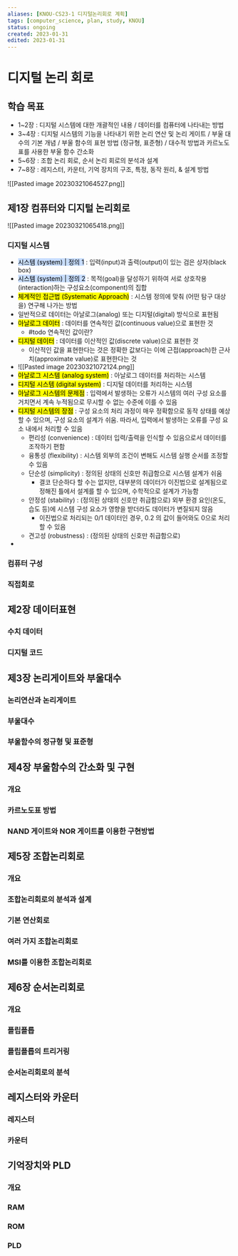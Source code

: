 ```yaml
---
aliases: [KNOU-CS23-1 디지털논리회로 계획]
tags: [computer_science, plan, study, KNOU]
status: ongoing
created: 2023-01-31
edited: 2023-01-31
---
```


# 디지털 논리 회로

## 학습 목표
- 1~2장 : 디지털 시스템에 대한 개괄적인 내용 / 데이터를 컴퓨터에 나타내는 방법
- 3~4장 : 디지털 시스템의 기능을 나타내기 위한 논리 연산 및 논리 게이트 / 부울 대수의 기본 개념 / 부울 함수의 표현 방법 (정규형, 표준형) / 대수적 방법과 카르노도표를 사용한 부울 함수 간소화
- 5~6장 : 조합 논리 회로, 순서 논리 회로의 분석과 설계
- 7~8장 : 레지스터, 카운터, 기억 장치의 구조, 특정, 동작 원리, & 설계 방법

![[Pasted image 20230321064527.png]]

## 제1장 컴퓨터와 디지털 논리회로
![[Pasted image 20230321065418.png]]

### 디지털 시스템
- <mark style="background: #ADCCFFA6;">시스템 (system) | 정의 1</mark> : 입력(input)과 출력(output)이 있는 검은 상자(black box)
- <mark style="background: #ADCCFFA6;">시스템 (system) | 정의 2</mark> : 목적(goal)을 달성하기 위하여 서로 상호작용(interaction)하는 구성요소(component)의 집합
- <mark class="hltr-blue">체계적인 접근법 (Systematic Approach)</mark> : 시스템 정의에 맞춰 (어떤 탐구 대상을) 연구해 나가는 방법
- 일반적으로 데이터는 아날로그(analog) 또는 디지털(digital) 방식으로 표현됨
- <mark class="hltr-blue">아날로그 데이터</mark> : 데이터를 연속적인 값(continuous value)으로 표현한 것
	- #todo 연속적인 값이란?
- <mark class="hltr-blue">디지털 데이터</mark> : 데이터를 이산적인 값(discrete value)으로 표현한 것
	- 이산적인 값을 표현한다는 것은 정확한 값보다는 이에 근접(approach)한 근사치(approximate value)로 표현한다는 것
- ![[Pasted image 20230321072124.png]]
- <mark class="hltr-blue">아날로그 시스템 (analog system)</mark> : 아날로그 데이터를 처리하는 시스템
- <mark class="hltr-blue">디지털 시스템 (digital system)</mark> : 디지털 데이터를 처리하는 시스템
- <mark class="hltr-blue">아날로그 시스템의 문제점</mark> : 입력에서 발생하는 오류가 시스템의 여러 구성 요소를 거치면서 계속 누적됨으로 무시할 수 없는 수준에 이를 수 있음
- <mark class="hltr-blue">디지털 시스템의 장점</mark> : 구성 요소의 처리 과정이 매우 정확함으로 동작 상태를 예상할 수 있으며, 구성 요소의 설계가 쉬움. 따라서, 입력에서 발생하는 오류를 구성 요소 내에서 처리할 수 있음
	- 편리성 (convenience) : 데이터 입력/출력을 인식할 수 있음으로서 데이터를 조작하기 편함
	- 융통성 (flexibility) : 시스템 외부의 조건이 변해도 시스템 실행 순서를 조정할 수 있음
	- 단순성 (simplicity) : 정의된 상태의 신호만 취급함으로 시스템 설계가 쉬움
		- 결코 단순하다 할 수는 없지만, 대부분의 데이터가 이진법으로 설계됨으로 정해진 틀에서 설계를 할 수 있으며, 수학적으로 설계가 가능함
	- 안정성 (stability) : (정의된 상태의 신호만 취급함으로) 외부 환경 요인(온도, 습도 등)에 시스템 구성 요소가 영향을 받더라도 데이터가 변질되지 않음
		- 이진법으로 처리되는 0/1 데이터인 경우, 0.2 의 값이 들어와도 0으로 처리할 수 있음
	- 견고성 (robustness) : (정의된 상태의 신호만 취급함으로) 
- 

### 컴퓨터 구성

### 직접회로

## 제2장 데이터표현
### 수치 데이터

### 디지털 코드

## 제3장 논리게이트와 부울대수
### 논리연산과 논리게이트

### 부울대수

### 부울함수의 정규형 및 표준형

## 제4장 부울함수의 간소화 및 구현
### 개요

### 카르노도표 방법

### NAND 게이트와 NOR 게이트를 이용한 구현방법


## 제5장 조합논리회로

### 개요

### 조합논리회로의 분석과 설계

### 기본 연산회로

### 여러 가지 조합논리회로

### MSI를 이용한 조합논리회로

## 제6장 순서논리회로

### 개요

### 플립플롭

### 플립플롭의 트리거링

### 순서논리회로의 분석

## 레지스터와 카운터

### 레지스터

### 카운터

## 기억장치와 PLD
### 개요

### RAM

### ROM

### PLD